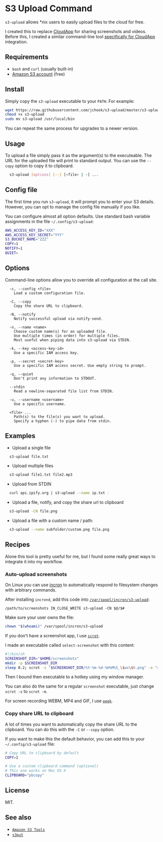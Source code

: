 # S3 Upload Command

`s3-upload` allows *nix users to easily upload files to the cloud for free.

I created this to replace [CloudApp](https://www.getcloudapp.com/) for sharing screenshots and videos. Before this, I created a similar command-line tool [specifically for CloudApp](https://github.com/jchook/cloudapp-linux) integration.

## Requirements

- `bash` and `curl` (usually built-in)
- [Amazon S3 account](https://aws.amazon.com/s3/) (free)

## Install

Simply copy the `s3-upload` executable to your `PATH`. For example:

```sh
wget https://raw.githubusercontent.com/jchook/s3-upload/master/s3-upload
chmod +x s3-upload
sudo mv s3-upload /usr/local/bin
```

You can repeat the same process for upgrades to a newer version.

## Usage

To upload a file simply pass it as the argument(s) to the executeable. The URL for the uploaded file will print to standard output. You can use the `--copy` option to copy it to clipboard.

```sh
  s3-upload [options] [--] [<file> | -] ...
```

## Config file

The first time you run `s3-upload`, it will prompt you to enter your S3 details. However, you can opt to manage the config file manually if you like.

You can configure almost all option defaults. Use standard bash variable assignments in the file `~/.config/s3-upload`:

```sh
AWS_ACCESS_KEY_ID="XXX"
AWS_ACCESS_KEY_SECRET="YYY"
S3_BUCKET_NAME="ZZZ"
COPY=1
NOTIFY=1
QUIET=
```


## Options

Command-line options allow you to override all configuration at the call site.

```
  -c, --config <file>
    Load a custom configuration file.

  -C, --copy
    Copy the share URL to clipboard.

  -N, --notify
    Notify successful upload via notify-send.

  -n, --name <name>
    Choose custom name(s) for an uploaded file.
    Use multiple times (in order) for multiple files.
    Most useful when piping data into s3-upload via STDIN.

  -k, --key <access-key-id>
    Use a specific IAM access key.

  -p, --secret <secret-key>
    Use a specific IAM access secret. Use empty string to prompt.

  -q, --quiet
    Don't print any information to STDOUT.

  --stdin
    Read a newline-separated file list from STDIN.

  -u, --username <username>
    Use a specific username.

  <file> ...
    Path(s) to the file(s) you want to upload.
    Specify a hyphen (-) to pipe data from stdin.
```

## Examples

- Upload a single file
```sh
  s3-upload file.txt
```

- Upload multiple files
```sh
  s3-upload file1.txt file2.mp3
```

- Upload from STDIN
```sh
  curl api.ipify.org | s3-upload --name ip.txt -
```

- Upload a file, notify, and copy the share url to clipboard
```sh
  s3-upload -CN file.png
```

- Upload a file with a custom name / path:
```sh
  s3-upload --name subfolder/custom.png file.png
```



## Recipes

Alone this tool is pretty useful for me, but I found some really great ways to integrate it into my workflow.

### Auto-upload screenshots

On Linux you can use [incron](https://inotify.aiken.cz/?section=incron&page=doc&lang=en) to automatically respond to filesystem changes with arbitrary commands.

After installing `incrond`, add this code into [`/var/spool/incron/s3-upload`](https://linux.die.net/man/5/incrontab):

```incrontab
/path/to/screenshots IN_CLOSE_WRITE s3-upload -CN $@/$#
```

Make sure your user owns the file:

```sh
chown "$(whoami)" /var/spool/incron/s3-upload
```

If you don't have a screenshot app, I use [`scrot`](https://www.tecmint.com/take-screenshots-in-linux-using-scrot/).

I made an executable called `select-screenshot` with this content:

```sh
#!/bin/sh
SCREENSHOT_DIR="$HOME/screenshots"
mkdir -p $SCREENSHOT_DIR
sleep 0.2; scrot -s "$SCREENSHOT_DIR/%Y-%m-%d-%H%M%S_\$wx\$h.png" -e "xdg-open \$f"
```

Then I bound then executable to a hotkey using my window manager.

You can also do the same for a regular `screenshot` executable, just change `scrot -s` to `scrot -m`.

For screen recording WEBM, MP4 and GIF, I use [`peek`](https://github.com/phw/peek).


### Copy share URL to clipboard

A lot of times you want to automatically copy the share URL to the clipboard. You can do this with the `-C` or `--copy` option.

If you want to make this the default behavior, you can add this to your `~/.config/s3-upload` file:

```sh
# Copy URL to clipboard by default
COPY=1

# Use a custom clipboard command (optional)
# This one works on Mac OS X
CLIPBOARD="pbcopy"
```

## License

MIT.


## See also

- [`Amazon S3 Tools`](https://s3tools.org/s3cmd)
- [`s3put`](https://manpages.debian.org/jessie/libnet-amazon-s3-tools-perl/s3put.1p.en.html)
